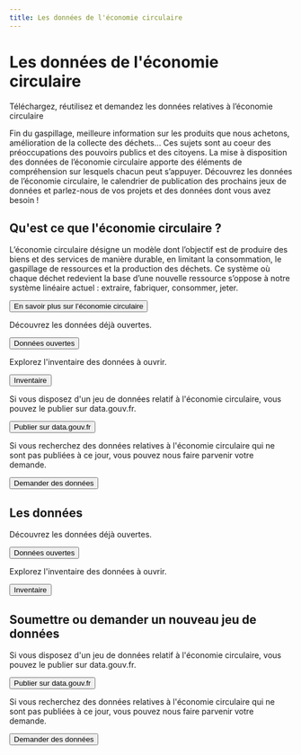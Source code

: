 ```yaml
---
title: Les données de l'économie circulaire
---
```


<Hero>

# Les données de l'économie circulaire

Téléchargez, réutilisez et demandez les données relatives à l’économie circulaire

</Hero>

<Section>

Fin du gaspillage, meilleure information sur les produits que nous achetons, amélioration de la collecte des déchets… Ces sujets sont au coeur des préoccupations des pouvoirs publics et des citoyens. La mise à disposition des données de l’économie circulaire apporte des éléments de compréhension sur lesquels chacun peut s’appuyer. Découvrez les données de l’économie circulaire, le calendrier de publication des prochains jeux de données et parlez-nous de vos projets et des données dont vous avez besoin !

</Section>

<Section class="section-dark">

## Qu'est ce que l'économie circulaire ? 

L’économie circulaire désigne un modèle dont l’objectif est de produire des biens et des services de manière durable, en limitant la consommation, le gaspillage de ressources et la production des déchets. Ce système où chaque déchet redevient la base d’une nouvelle ressource s’oppose à notre système linéaire actuel : extraire, fabriquer, consommer, jeter.

<Button url="https://www.ecologique-solidaire.gouv.fr/politiques/economie-circulaire-et-dechets">En savoir plus sur l’économie circulaire</Button>

</Section>

<Section class="section-grey">

<div class="row">

<div>

Découvrez les données déjà ouvertes.

<Button url="/donnees-ouvertes.html">Données ouvertes</Button>

</div>

<div>

Explorez l'inventaire des données à ouvrir.

<Button url="/inventaire.html">Inventaire</Button>

</div>

<div>

Si vous disposez d'un jeu de données relatif à l'économie circulaire, vous pouvez le publier sur data.gouv.fr.

<Button url="https://www.data.gouv.fr/fr/">Publier sur data.gouv.fr</Button>

</div>

<div>

Si vous recherchez des données relatives à l'économie circulaire qui ne sont pas publiées à ce jour, vous pouvez nous faire parvenir votre demande.

<Button url="/demande.html">Demander des données</Button>

</div>

</div>

</Section>

<Section>

<div class="row">

<div>

## Les données

Découvrez les données déjà ouvertes.

<Button url="/donnees-ouvertes.html">Données ouvertes</Button>

Explorez l'inventaire des données à ouvrir.

<Button url="/inventaire.html">Inventaire</Button>


</div>

<div>

## Soumettre ou demander un nouveau jeu de données

Si vous disposez d'un jeu de données relatif à l'économie circulaire, vous pouvez le publier sur data.gouv.fr.

<Button url="https://www.data.gouv.fr/fr/">Publier sur data.gouv.fr</Button>

Si vous recherchez des données relatives à l'économie circulaire qui ne sont pas publiées à ce jour, vous pouvez nous faire parvenir votre demande.

<Button url="/demande.html">Demander des données</Button>

</div>

</div>

</Section>
